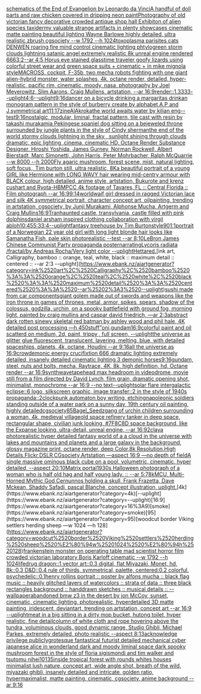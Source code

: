 [schematics of the End of Evangelion by Leonardo da Vinci](https://www.ebank.nz/aiartgenerator?category=schematics%2520of%2520the%2520End%2520of%2520Evangelion%2520by%2520Leonardo%2520da%2520Vinci)[A handful of doll parts and raw chicken covered in dripping neon paint](https://www.ebank.nz/aiartgenerator?category=A%2520handful%2520of%2520doll%2520parts%2520and%2520raw%2520chicken%2520covered%2520in%2520dripping%2520neon%2520paint)[Photography of old victorian fancy decorative crowded antique shop hall Exhibiton of alien species taxidermy valuable strange artifacts in plenty showcases cinematic matte painting beautiful lighting Wayne Barlowe highly detailed, ultra realistic zbrush cgsociety --w 1792 --h 1024](https://www.ebank.nz/aiartgenerator?category=Photography%2520of%2520old%2520victorian%2520fancy%2520decorative%2520crowded%2520antique%2520shop%2520hall%2520Exhibiton%2520of%2520alien%2520species%2520taxidermy%2520valuable%2520strange%2520artifacts%2520in%2520plenty%2520showcases%2520cinematic%2520matte%2520painting%2520beautiful%2520lighting%2520Wayne%2520Barlowe%2520highly%2520detailed%2C%2520ultra%2520realistic%2520zbrush%2520cgsociety%2520--w%25201792%2520--h%25201024)[toxoplasma parisites cats DENWEN roaring fire mind control cinematic lighting  phtylogreen storm clouds lightning satanic angel extremely realistic 8k unreal engine rendered 666](https://www.ebank.nz/aiartgenerator?category=toxoplasma%2520parisites%2520cats%2520DENWEN%2520roaring%2520fire%2520mind%2520control%2520cinematic%2520lighting%2520%2520phtylogreen%2520storm%2520clouds%2520lightning%2520satanic%2520angel%2520extremely%2520realistic%25208k%2520unreal%2520engine%2520rendered%2520666)[3:2](https://www.ebank.nz/aiartgenerator?category=3%3A2)[--ar 4:5 Horus eye stained glass](https://www.ebank.nz/aiartgenerator?category=--ar%25204%3A5%2520Horus%2520eye%2520stained%2520glass)[time traveler goofy lizards using colorful street wear and green space suits + cinematic + in mike mignola style](https://www.ebank.nz/aiartgenerator?category=time%2520traveler%2520goofy%2520lizards%2520using%2520colorful%2520street%2520wear%2520and%2520green%2520space%2520suits%2520%2B%2520cinematic%2520%2B%2520in%2520mike%2520mignola%2520style)[MACROSS, cockpit, F-35b, two mecha robots fighting with one giant alien-hybrid monster, water splashes, 4k, octane render, detailed, hyper-realistic, pacific rim, cinematic, moody, nasa, photography by Joel Meyerowitz, Slim Aarons, Craig Mullens, artstation, --ar 16:9](https://www.ebank.nz/aiartgenerator?category=MACROSS%2C%2520cockpit%2C%2520F-35b%2C%2520two%2520mecha%2520robots%2520fighting%2520with%2520one%2520giant%2520alien-hybrid%2520monster%2C%2520water%2520splashes%2C%25204k%2C%2520octane%2520render%2C%2520detailed%2C%2520hyper-realistic%2C%2520pacific%2520rim%2C%2520cinematic%2C%2520moody%2C%2520nasa%2C%2520photography%2520by%2520Joel%2520Meyerowitz%2C%2520Slim%2520Aarons%2C%2520Craig%2520Mullens%2C%2520artstation%2C%2520--ar%252016%3A9)[render::1.3333](https://www.ebank.nz/aiartgenerator?category=render%3A%3A1.3333)[--uplight](https://www.ebank.nz/aiartgenerator?category=--uplight)[4:6](https://www.ebank.nz/aiartgenerator?category=4%3A6)[--uplight](https://www.ebank.nz/aiartgenerator?category=--uplight)[9:16](https://www.ebank.nz/aiartgenerator?category=9%3A16)[dancer on a bicycle  drinking a margaritas drink](https://www.ebank.nz/aiartgenerator?category=dancer%2520on%2520a%2520bicycle%2520%2520drinking%2520a%2520margaritas%2520drink)[an monogram pattern in the style of burberry create by alphabet A,P and J,symmetrical art](https://www.ebank.nz/aiartgenerator?category=an%2520monogram%2520pattern%2520in%2520the%2520style%2520of%2520burberry%2520create%2520by%2520alphabet%2520A%2CP%2520and%2520J%2Csymmetrical%2520art)[11:17](https://www.ebank.nz/aiartgenerator?category=11%3A17)[zine](https://www.ebank.nz/aiartgenerator?category=zine)[](https://www.ebank.nz/aiartgenerator?category=)[AlAkroka](https://www.ebank.nz/aiartgenerator?category=AlAkroka)[the world awaits water by kilian eng](https://www.ebank.nz/aiartgenerator?category=the%2520world%2520awaits%2520water%2520by%2520kilian%2520eng)[--test](https://www.ebank.nz/aiartgenerator?category=--test)[9:16](https://www.ebank.nz/aiartgenerator?category=9%3A16)[nostalgic, modular, liminal, fractal pattern, tile cast with resin by takashi murakami](https://www.ebank.nz/aiartgenerator?category=nostalgic%2C%2520modular%2C%2520liminal%2C%2520fractal%2520pattern%2C%2520tile%2520cast%2520with%2520resin%2520by%2520takashi%2520murakami)[a Pekingese spaniel dog sitting on a bejeweled throne surrounded by jungle plants in the style of Cindy sherman](https://www.ebank.nz/aiartgenerator?category=a%2520Pekingese%2520spaniel%2520dog%2520sitting%2520on%2520a%2520bejeweled%2520throne%2520surrounded%2520by%2520jungle%2520plants%2520in%2520the%2520style%2520of%2520Cindy%2520sherman)[the end of the world stormy clouds lightning in the sky , sunlight shining through clouds dramatic, epic lighting ,cinema, cinematic HD, Octane Render Substance Designer. Hiroshi Yoshida, James Gurney, Norman Rockwell, Albert Bierstadt, Marc Simonetti, John Harris, Peter Mohrbacher, Ralph McQuarrie --w 8000 --h 2000](https://www.ebank.nz/aiartgenerator?category=the%2520end%2520of%2520the%2520world%2520stormy%2520clouds%2520lightning%2520in%2520the%2520sky%2520%2C%2520sunlight%2520shining%2520through%2520clouds%2520dramatic%2C%2520epic%2520lighting%2520%2Ccinema%2C%2520cinematic%2520HD%2C%2520Octane%2520Render%2520Substance%2520Designer.%2520Hiroshi%2520Yoshida%2C%2520James%2520Gurney%2C%2520Norman%2520Rockwell%2C%2520Albert%2520Bierstadt%2C%2520Marc%2520Simonetti%2C%2520John%2520Harris%2C%2520Peter%2520Mohrbacher%2C%2520Ralph%2520McQuarrie%2520--w%25208000%2520--h%25202000)[Fly agaric mushroom, forest scene, mist, natural lighting, soft focus,, Tim burton still, ultra realistic, 8K](https://www.ebank.nz/aiartgenerator?category=Fly%2520agaric%2520mushroom%2C%2520forest%2520scene%2C%2520mist%2C%2520natural%2520lighting%2C%2520soft%2520focus%2C%2C%2520Tim%2520burton%2520still%2C%2520ultra%2520realistic%2C%25208K)[a beautiful portrait of a young GIRL like Hermione with LONG WAVY hair wearing mid-centry armour with BLACK colour, high detailed, anime style, artstation, Bukurote and krenz cushart and Ryota-H](https://www.ebank.nz/aiartgenerator?category=a%2520beautiful%2520portrait%2520of%2520a%2520young%2520GIRL%2520like%2520Hermione%2520with%2520LONG%2520WAVY%2520hair%2520wearing%2520mid-centry%2520armour%2520with%2520BLACK%2520colour%2C%2520high%2520detailed%2C%2520anime%2520style%2C%2520artstation%2C%2520Bukurote%2520and%2520krenz%2520cushart%2520and%2520Ryota-H)[BMPCC 4k  footage of Tavares, FL :: Central Florida :: Film photograph --ar 16:9](https://www.ebank.nz/aiartgenerator?category=BMPCC%25204k%2520%2520footage%2520of%2520Tavares%2C%2520FL%2520%3A%3A%2520Central%2520Florida%2520%3A%3A%2520Film%2520photograph%2520--ar%252016%3A9)[9:14](https://www.ebank.nz/aiartgenerator?category=9%3A14)[world](https://www.ebank.nz/aiartgenerator?category=world)[waif girl dressed in ragged Victorian lace and silk 4K symmetrical portrait, character concept art, oilpainting, trending in artstation, cgsociety, by Junji Murakami, Alphonse Mucha, Artgerm and Craig Mullins](https://www.ebank.nz/aiartgenerator?category=waif%2520girl%2520dressed%2520in%2520ragged%2520Victorian%2520lace%2520and%2520silk%25204K%2520symmetrical%2520portrait%2C%2520character%2520concept%2520art%2C%2520oilpainting%2C%2520trending%2520in%2520artstation%2C%2520cgsociety%2C%2520by%2520Junji%2520Murakami%2C%2520Alphonse%2520Mucha%2C%2520Artgerm%2520and%2520Craig%2520Mullins)[16:9](https://www.ebank.nz/aiartgenerator?category=16%3A9)[Tran](https://www.ebank.nz/aiartgenerator?category=Tran)[haunted castle, transylvania, castle filled with pink dolphins](https://www.ebank.nz/aiartgenerator?category=haunted%2520castle%2C%2520transylvania%2C%2520castle%2520filled%2520with%2520pink%2520dolphins)[daniel arsham inspired clothing collaboration with virgil abloh](https://www.ebank.nz/aiartgenerator?category=daniel%2520arsham%2520inspired%2520clothing%2520collaboration%2520with%2520virgil%2520abloh)[10:45](https://www.ebank.nz/aiartgenerator?category=10%3A45)[5:3](https://www.ebank.nz/aiartgenerator?category=5%3A3)[3:4](https://www.ebank.nz/aiartgenerator?category=3%3A4)[--uplight](https://www.ebank.nz/aiartgenerator?category=--uplight)[fantasy treehouse by Tim Burton](https://www.ebank.nz/aiartgenerator?category=fantasy%2520treehouse%2520by%2520Tim%2520Burton)[style](https://www.ebank.nz/aiartgenerator?category=style)[90](https://www.ebank.nz/aiartgenerator?category=90)[1:1](https://www.ebank.nz/aiartgenerator?category=1%3A1)[portrait of a Norwegian 22 year old girl with long light blonde hair looks like Samanatha Fish, pale skin photorealistic --test --ar 8:10](https://www.ebank.nz/aiartgenerator?category=portrait%2520of%2520a%2520Norwegian%252022%2520year%2520old%2520girl%2520with%2520long%2520light%2520blonde%2520hair%2520looks%2520like%2520Samanatha%2520Fish%2C%2520pale%2520skin%2520photorealistic%2520--test%2520--ar%25208%3A10)[LeBron James Chinese Communist Party propaganda poster](https://www.ebank.nz/aiartgenerator?category=LeBron%2520James%2520Chinese%2520Communist%2520Party%2520propaganda%2520poster)[narrating](https://www.ebank.nz/aiartgenerator?category=narrating)[Lycoris radiata /fractal/by Andreas Rocha/Very light color --uplight](https://www.ebank.nz/aiartgenerator?category=Lycoris%2520radiata%2520/fractal/by%2520Andreas%2520Rocha/Very%2520light%2520color%2520--uplight)[Hetta](https://www.ebank.nz/aiartgenerator?category=Hetta)[red.](https://www.ebank.nz/aiartgenerator?category=red.)[ink art, Calligraphy, bamboo :: orange, teal, white, black :: maximum detail :: centered :: --ar 2:3 --uplight](https://www.ebank.nz/aiartgenerator?category=ink%2520art%2C%2520Calligraphy%2C%2520bamboo%2520%3A%3A%2520orange%2C%2520teal%2C%2520white%2C%2520black%2520%3A%3A%2520maximum%2520detail%2520%3A%3A%2520centered%2520%3A%3A%2520--ar%25202%3A3%2520--uplight)[sushi made from car components](https://www.ebank.nz/aiartgenerator?category=sushi%2520made%2520from%2520car%2520components)[giant golem made out of swords and weapons like the iron throne in games of thrones, metal, armor, spikes, spears, shadow of the colossus, godzilla, urchin, on a spooky battlefield with ground fog, morning light, painted by craig mullins and caspar david friedrich, —ar 2:3](https://www.ebank.nz/aiartgenerator?category=giant%2520golem%2520made%2520out%2520of%2520swords%2520and%2520weapons%2520like%2520the%2520iron%2520throne%2520in%2520games%2520of%2520thrones%2C%2520metal%2C%2520armor%2C%2520spikes%2C%2520spears%2C%2520shadow%2520of%2520the%2520colossus%2C%2520godzilla%2C%2520urchin%2C%2520on%2520a%2520spooky%2520battlefield%2520with%2520ground%2520fog%2C%2520morning%2520light%2C%2520painted%2520by%2520craig%2520mullins%2520and%2520caspar%2520david%2520friedrich%2C%2520%E2%80%94ar%25202%3A3)[abstract dark rotten sinewy skeletal red batman by ashley wood and phil hale, 4K detailed post processing —h 450](https://www.ebank.nz/aiartgenerator?category=abstract%2520dark%2520rotten%2520sinewy%2520skeletal%2520red%2520batman%2520by%2520ashley%2520wood%2520and%2520phil%2520hale%2C%25204K%2520detailed%2520post%2520processing%2520%E2%80%94h%2520450)[stuff"](https://www.ebank.nz/aiartgenerator?category=stuff%22)[oni,gundam](https://www.ebank.nz/aiartgenerator?category=oni%2Cgundam)[16:9](https://www.ebank.nz/aiartgenerator?category=16%3A9)[colorful paint and oil scatterd on medium, 2d, paint, trippy , full screen, --uplight](https://www.ebank.nz/aiartgenerator?category=colorful%2520paint%2520and%2520oil%2520scatterd%2520on%2520medium%2C%25202d%2C%2520paint%2C%2520trippy%2520%2C%2520full%2520screen%2C%2520--uplight)[the universe as glitter glue fluorescent, translucent, layering, melting, blue, with detailed spaceships, planets, 4k, octane, Houdini --ar 9:16](https://www.ebank.nz/aiartgenerator?category=the%2520universe%2520as%2520glitter%2520glue%2520fluorescent%2C%2520translucent%2C%2520layering%2C%2520melting%2C%2520blue%2C%2520with%2520detailed%2520spaceships%2C%2520planets%2C%25204k%2C%2520octane%2C%2520Houdini%2520--ar%25209%3A16)[all the universe as ](https://www.ebank.nz/aiartgenerator?category=all%2520the%2520universe%2520as%2520)[16:9](https://www.ebank.nz/aiartgenerator?category=16%3A9)[crow](https://www.ebank.nz/aiartgenerator?category=crow)[demonic energy crucifixtion  666 dramatic lighting   extremely detailed, insanely  detailed cinematic lighting 3 demonic horses](https://www.ebank.nz/aiartgenerator?category=demonic%2520energy%2520crucifixtion%2520%2520666%2520dramatic%2520lighting%2520%2520%2520extremely%2520detailed%2C%2520insanely%2520%2520detailed%2520cinematic%2520lighting%25203%2520demonic%2520horses)[9:16](https://www.ebank.nz/aiartgenerator?category=9%3A16)[gundam, steel, nuts and bolts, mecha,  Raytrace, 4K, 8k, high definition, hd, Octane render --ar 16:9](https://www.ebank.nz/aiartgenerator?category=gundam%2C%2520steel%2C%2520nuts%2520and%2520bolts%2C%2520mecha%2C%2520%2520Raytrace%2C%25204K%2C%25208k%2C%2520high%2520definition%2C%2520hd%2C%2520Octane%2520render%2520--ar%252016%3A9)[synthwave](https://www.ebank.nz/aiartgenerator?category=synthwave)[tapehead max headroom in videodrome, movie still from a film directed by David Lynch, film grain, dramatic opening shot, minimalist, monochrome --ar 16:9 --no text](https://www.ebank.nz/aiartgenerator?category=tapehead%2520max%2520headroom%2520in%2520videodrome%2C%2520movie%2520still%2520from%2520a%2520film%2520directed%2520by%2520David%2520Lynch%2C%2520film%2520grain%2C%2520dramatic%2520opening%2520shot%2C%2520minimalist%2C%2520monochrome%2520--ar%252016%3A9%2520--no%2520text)[--uplight](https://www.ebank.nz/aiartgenerator?category=--uplight)[solar flare intergalactic eclipse::6 logo, silkscreen graphic, image transfer::2 in the style of 1940s propaganda::2](https://www.ebank.nz/aiartgenerator?category=solar%2520flare%2520intergalactic%2520eclipse%3A%3A6%2520logo%2C%2520silkscreen%2520graphic%2C%2520image%2520transfer%3A%3A2%2520in%2520the%2520style%2520of%25201940s%2520propaganda%3A%3A2)[clockpunk automaton boy writing, etching](https://www.ebank.nz/aiartgenerator?category=clockpunk%2520automaton%2520boy%2520writing%2C%2520etching)[napoleonic soldiers standing outside of a water park on a sunny day, 19th century oil painting, highly detailed](https://www.ebank.nz/aiartgenerator?category=napoleonic%2520soldiers%2520standing%2520outside%2520of%2520a%2520water%2520park%2520on%2520a%2520sunny%2520day%2C%252019th%2520century%2520oil%2520painting%2C%2520highly%2520detailed)[cgsociety](https://www.ebank.nz/aiartgenerator?category=cgsociety)[85](https://www.ebank.nz/aiartgenerator?category=85)[Bagel_Seedz](https://www.ebank.nz/aiartgenerator?category=Bagel_Seedz)[gang of urchin children surrounding a woman, 4k, medieval village](https://www.ebank.nz/aiartgenerator?category=gang%2520of%2520urchin%2520children%2520surrounding%2520a%2520woman%2C%25204k%2C%2520medieval%2520village)[old space refinery tanker in deep space, rectangular shape, civilian junk looking, #7F8C8D space background, like the Expanse looking, ultra-detail, unreal engine, --ar 16:9](https://www.ebank.nz/aiartgenerator?category=old%2520space%2520refinery%2520tanker%2520in%2520deep%2520space%2C%2520rectangular%2520shape%2C%2520civilian%2520junk%2520looking%2C%2520%237F8C8D%2520space%2520background%2C%2520like%2520the%2520Expanse%2520looking%2C%2520ultra-detail%2C%2520unreal%2520engine%2C%2520--ar%252016%3A9)[2](https://www.ebank.nz/aiartgenerator?category=2)[clay](https://www.ebank.nz/aiartgenerator?category=clay)[a photorealistic hyper detailed fantasy world of a a cloud in the universe with lakes and mountains and planets and  a large galaxy in the background, glossy magazine print, octane render, deep Color,8k Resolution,High Details,Flickr,DSLR,CGsociety,Artstation —aspect 16:9 —no depth of field](https://www.ebank.nz/aiartgenerator?category=a%2520photorealistic%2520hyper%2520detailed%2520fantasy%2520world%2520of%2520a%2520a%2520cloud%2520in%2520the%2520universe%2520with%2520lakes%2520and%2520mountains%2520and%2520planets%2520and%2520%2520a%2520large%2520galaxy%2520in%2520the%2520background%2C%2520glossy%2520magazine%2520print%2C%2520octane%2520render%2C%2520deep%2520Color%2C8k%2520Resolution%2CHigh%2520Details%2CFlickr%2CDSLR%2CCGsociety%2CArtstation%2520%E2%80%94aspect%252016%3A9%2520%E2%80%94no%2520depth%2520of%2520field)[A single massive ominous black cube on a pool, volumetric, cinematic, hyper detailed, --aspect 20:10](https://www.ebank.nz/aiartgenerator?category=A%2520single%2520massive%2520ominous%2520black%2520cube%2520on%2520a%2520pool%2C%2520volumetric%2C%2520cinematic%2C%2520hyper%2520detailed%2C%2520--aspect%252020%3A10)[Matrix portal](https://www.ebank.nz/aiartgenerator?category=Matrix%2520portal)[1930s Halloween photograph of a woman who is half old hag and half young lady. :: --ar 5:7](https://www.ebank.nz/aiartgenerator?category=1930s%2520Halloween%2520photograph%2520of%2520a%2520woman%2520who%2520is%2520half%2520old%2520hag%2520and%2520half%2520young%2520lady.%2520%3A%3A%2520--ar%25205%3A7)[8k](https://www.ebank.nz/aiartgenerator?category=8k)[MCU, Multi-Horned Mythic God Cernunnos holding a skull, Frank Frazetta, Dave Mckean, Shaddy Safadi, pascal Blanche, concept illustration, uplight.](https://www.ebank.nz/aiartgenerator?category=MCU%2C%2520Multi-Horned%2520Mythic%2520God%2520Cernunnos%2520holding%2520a%2520skull%2C%2520Frank%2520Frazetta%2C%2520Dave%2520Mckean%2C%2520Shaddy%2520Safadi%2C%2520pascal%2520Blanche%2C%2520concept%2520illustration%2C%2520uplight.)[4k](https://www.ebank.nz/aiartgenerator?category=4k)[--uplight](https://www.ebank.nz/aiartgenerator?category=--uplight)[16:9](https://www.ebank.nz/aiartgenerator?category=16%3A9)[smoke](https://www.ebank.nz/aiartgenerator?category=smoke)[95](https://www.ebank.nz/aiartgenerator?category=95)[woodcut border Viking settlers herding sheep —w 1024 —h 128](https://www.ebank.nz/aiartgenerator?category=woodcut%2520border%2520Viking%2520settlers%2520herding%2520sheep%2520%E2%80%94w%25201024%2520%E2%80%94h%2520128)[frankenstein monster on operating table mad scientist horror film crowded victorian laboratory Boris Karloff cinematic --w 1792 --h 1024](https://www.ebank.nz/aiartgenerator?category=frankenstein%2520monster%2520on%2520operating%2520table%2520mad%2520scientist%2520horror%2520film%2520crowded%2520victorian%2520laboratory%2520Boris%2520Karloff%2520cinematic%2520--w%25201792%2520--h%25201024)[life](https://www.ebank.nz/aiartgenerator?category=life)[drug dragon::1 vector art::0.3 digital, flat Miyazaki, Monet, hd, 8k::0.3 D&D::0.4 rule of thirds, symmetrical, palette, centered:0.2 colorful, psychedelic::0.1](https://www.ebank.nz/aiartgenerator?category=drug%2520dragon%3A%3A1%2520vector%2520art%3A%3A0.3%2520digital%2C%2520flat%2520Miyazaki%2C%2520Monet%2C%2520hd%2C%25208k%3A%3A0.3%2520D%26D%3A%3A0.4%2520rule%2520of%2520thirds%2C%2520symmetrical%2C%2520palette%2C%2520centered%3A0.2%2520colorful%2C%2520psychedelic%3A%3A0.1)[henry rollins portrait :: poster by alfons mucha :: black flag music :: heavily glitched layers of watercolors :: strata of data :: three black rectangles background :: handdrawn sketches :: musical details :: --wallpaper](https://www.ebank.nz/aiartgenerator?category=henry%2520rollins%2520portrait%2520%3A%3A%2520poster%2520by%2520alfons%2520mucha%2520%3A%3A%2520black%2520flag%2520music%2520%3A%3A%2520heavily%2520glitched%2520layers%2520of%2520watercolors%2520%3A%3A%2520strata%2520of%2520data%2520%3A%3A%2520three%2520black%2520rectangles%2520background%2520%3A%3A%2520handdrawn%2520sketches%2520%3A%3A%2520musical%2520details%2520%3A%3A%2520--wallpaper)[abandoned bmw z3 in the desert by jon McCoy, sunset, cinematic, cinematic lighting, photorealistic, hyperdetailed 3D matte painting, iridescent, deviantart, trending on artstation, concept art --ar 16:9 --uplight](https://www.ebank.nz/aiartgenerator?category=abandoned%2520bmw%2520z3%2520in%2520the%2520desert%2520by%2520jon%2520McCoy%2C%2520sunset%2C%2520cinematic%2C%2520cinematic%2520lighting%2C%2520photorealistic%2C%2520hyperdetailed%25203D%2520matte%2520painting%2C%2520iridescent%2C%2520deviantart%2C%2520trending%2520on%2520artstation%2C%2520concept%2520art%2520--ar%252016%3A9%2520--uplight)[meat in a big sitting in a dirty mop bucket, hutong toilet, hyper realistic, fine detail](https://www.ebank.nz/aiartgenerator?category=meat%2520in%2520a%2520big%2520sitting%2520in%2520a%2520dirty%2520mop%2520bucket%2C%2520hutong%2520toilet%2C%2520hyper%2520realistic%2C%2520fine%2520detail)[column of white cloth and rope hovering above the tundra, voluminous clouds, good dynamic range, Studio Ghibli, Michael Parkes, extremely detailed, photo realistic --aspect 8:13](https://www.ebank.nz/aiartgenerator?category=column%2520of%2520white%2520cloth%2520and%2520rope%2520hovering%2520above%2520the%2520tundra%2C%2520voluminous%2520clouds%2C%2520good%2520dynamic%2520range%2C%2520Studio%2520Ghibli%2C%2520Michael%2520Parkes%2C%2520extremely%2520detailed%2C%2520photo%2520realistic%2520--aspect%25208%3A13)[acknowledge privilege publicly](https://www.ebank.nz/aiartgenerator?category=acknowledge%2520privilege%2520publicly)[grotesque fantastical futurist detailed mechanical cyber japanese alice in wonderland dark and moody liminal space dark spooky mushroom forest in the style of floria sigismondi and tim walker and tsutomu nihei](https://www.ebank.nz/aiartgenerator?category=grotesque%2520fantastical%2520futurist%2520detailed%2520mechanical%2520cyber%2520japanese%2520alice%2520in%2520wonderland%2520dark%2520and%2520moody%2520liminal%2520space%2520dark%2520spooky%2520mushroom%2520forest%2520in%2520the%2520style%2520of%2520floria%2520sigismondi%2520and%2520tim%2520walker%2520and%2520tsutomu%2520nihei)[10135](https://www.ebank.nz/aiartgenerator?category=10135)[inside tropical forest with rounds whites houses minimalist lush nature, concept art, wide angle shot, breath of the wild, miyazaki ghibli, insanely detailed and intricate, golden ratio, hypermaximalist, matte painting, cinematic, cgsociety, anime background --ar 9:16](https://www.ebank.nz/aiartgenerator?category=inside%2520tropical%2520forest%2520with%2520rounds%2520whites%2520houses%2520minimalist%2520lush%2520nature%2C%2520concept%2520art%2C%2520wide%2520angle%2520shot%2C%2520breath%2520of%2520the%2520wild%2C%2520miyazaki%2520ghibli%2C%2520insanely%2520detailed%2520and%2520intricate%2C%2520golden%2520ratio%2C%2520hypermaximalist%2C%2520matte%2520painting%2C%2520cinematic%2C%2520cgsociety%2C%2520anime%2520background%2520--ar%25209%3A16)